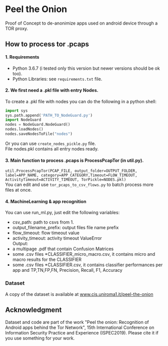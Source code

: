 # Peel the Onion
Proof of Concept to de-anonimize apps used on android device through a TOR proxy. 
## How to process tor .pcaps
#### 1. Requirements
  * Python 3.6.7 (i tested only this version but newer versions should be ok too).
  * Python Libraries: see `requirements.txt` file.

#### 2. We first need a .pkl file with entry Nodes.
To create a .pkl file with nodes you can do the following in a python shell:
```python
import sys
sys.path.append('PATH_TO_NodeGuard.py')
import NodeGuard
nodes = NodeGuard.NodeGuard()
nodes.loadNodes()
nodes.saveNodesToFile("nodes")
```
Or you can use `create_nodes_pickle.py` file.  
File nodes.pkl contains all entry nodes ready.

#### 3. Main function to process .pcaps is __ProcessPcapTor__ (in util.py).  
`util.ProcessPcapTor(PCAP_FILE, output_folder=OUTPUT_FOLDER, label=APP_NAME, category=APP_CATEGORY,Timeout=FLOW_TIMEOUT, ActivityTimeout=ACTIVITY_TIMEOUT, TorPickle=NODES.pkl)`  
You can edit and use `tor_pcaps_to_csv_flows.py` to batch process more files at once.

#### 4. MachineLearning & app recognition  
You can use run_ml.py, just edit the following variables:
  * csv_path: path to csvs from 1.
  * output_filename_prefix: output files file name prefix
  * flow_timeout: flow timeout value
  * activity_timeout: activity timeout ValueError  
Output:
  * a multipage .pdf that contain Confusion Matrices
  * some .csv files *CLASSIFIER_micro_macro.csv, it contains micro and macro results for the CLASSIFIER
  * some .csv files *CLASSIFIER.csv, it contains classifier performances per app and TP,TN,FP,FN,
    Precision, Recall, F1, Accuracy

### Dataset
A copy of the dataset is available at www.cis.uniroma1.it/peel-the-onion

## Acknowledgment
Dataset and code are part of the work "Peel the onion: Recognition of Android apps behind the Tor Network", 15th International Conference on Information Security Practice and Experience (ISPEC2019). Please cite it if you use something for your work.
